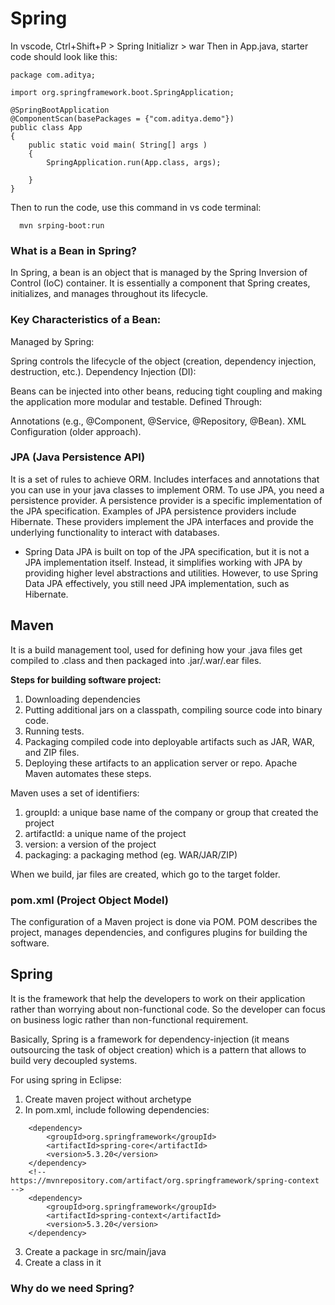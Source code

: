 # Spring
In vscode, Ctrl+Shift+P > Spring Initializr > war
Then in App.java, starter code should look like this:
```
package com.aditya;

import org.springframework.boot.SpringApplication;

@SpringBootApplication
@ComponentScan(basePackages = {"com.aditya.demo"})
public class App 
{
    public static void main( String[] args )
    {
        SpringApplication.run(App.class, args);
        
    }
}

```
Then to run the code, use this command in vs code terminal:
```
  mvn srping-boot:run
```
### What is a Bean in Spring?
In Spring, a bean is an object that is managed by the Spring Inversion of Control (IoC) container. It is essentially a component that Spring creates, initializes, and manages throughout its lifecycle.

### Key Characteristics of a Bean:
Managed by Spring:

Spring controls the lifecycle of the object (creation, dependency injection, destruction, etc.).
Dependency Injection (DI):

Beans can be injected into other beans, reducing tight coupling and making the application more modular and testable.
Defined Through:

Annotations (e.g., @Component, @Service, @Repository, @Bean).
XML Configuration (older approach).

### JPA (Java Persistence API)
It is a set of rules to achieve ORM. Includes interfaces and annotations that you can use in your java classes to implement ORM.
To use JPA, you need a persistence provider. A persistence provider is a specific implementation of the JPA specification. Examples of JPA persistence providers include Hibernate. These providers implement the JPA interfaces and provide the underlying functionality to interact with databases.
- Spring Data JPA is built on top of the JPA specification, but it is not a JPA implementation itself. Instead, it simplifies working with JPA by providing higher level abstractions and utilities. However, to use Spring Data JPA effectively, you still need JPA implementation, such as Hibernate. 


## Maven
It is a build management tool, used for defining how your .java files get compiled to .class and then packaged into .jar/.war/.ear files.

__Steps for building software project:__
1. Downloading dependencies
2. Putting additional jars on a classpath, compiling source code into binary code.
3. Running tests.
4. Packaging compiled code into deployable artifacts such as JAR, WAR, and ZIP files.
5. Deploying these artifacts to an application server or repo.
Apache Maven automates these steps.  

Maven uses a set of identifiers:
1. groupId: a unique base name of the company or group that created the project
2. artifactId: a unique name of the project
3. version: a version of the project
4. packaging: a packaging method (eg. WAR/JAR/ZIP)

When we build, jar files are created, which go to the target folder. 

### pom.xml (Project Object Model)
The configuration of a Maven project is done via POM. POM describes the project, manages dependencies, and configures plugins for building the software. 

## Spring
It is the framework that help the developers to work on their application rather than worrying about non-functional code. So the developer can focus on business logic rather than non-functional requirement. 

Basically, Spring is a framework for dependency-injection (it means outsourcing the task of object creation) which is a pattern that allows to build very decoupled systems. 

For using spring in Eclipse:
1. Create maven project without archetype
2. In pom.xml, include following dependencies:
```
	<dependency>
	    <groupId>org.springframework</groupId>
	    <artifactId>spring-core</artifactId>
	    <version>5.3.20</version>
	</dependency>
	<!-- https://mvnrepository.com/artifact/org.springframework/spring-context -->
	<dependency>
	    <groupId>org.springframework</groupId>
	    <artifactId>spring-context</artifactId>
	    <version>5.3.20</version>
	</dependency>
```
3. Create a package in src/main/java
4. Create a class in it

### Why do we need Spring?
